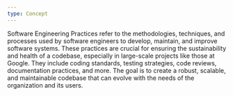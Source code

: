 ```yaml
---
type: Concept
---
```


Software Engineering Practices refer to the methodologies, techniques, and processes used by software engineers to develop, maintain, and improve software systems. These practices are crucial for ensuring the sustainability and health of a codebase, especially in large-scale projects like those at Google. They include coding standards, testing strategies, code reviews, documentation practices, and more. The goal is to create a robust, scalable, and maintainable codebase that can evolve with the needs of the organization and its users.
